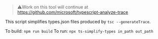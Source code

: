 > ⚠️Work on this tool will continue at https://github.com/microsoft/typescript-analyze-trace

This script simplifies types.json files produced by `tsc --generateTrace`.

To build: `npm run build`
To run: `npx ts-simplify-types in_path out_path`
